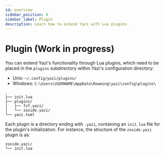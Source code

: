 ```yaml
---
id: overview
sidebar_position: 0
sidebar_label: Plugin
description: Learn how to extend Yazi with Lua plugins.
---
```


# Plugin (Work in progress)

You can extend Yazi's functionality through Lua plugins, which need to be placed in the `plugins` subdirectory within Yazi's configuration directory:

- Unix: `~/.config/yazi/plugins/`
- Windows: `C:\Users\USERNAME\AppData\Roaming\yazi\config\plugins\`

```
.
├── init.lua
├── plugins/
│   ├── fzf.yazi/
│   └── zoxide.yazi/
└── yazi.toml
```

Each plugin is a directory ending with `.yazi`, containing an `init.lua` file for the plugin's initialization.
For instance, the structure of the `zoxide.yazi` plugin is as:

```
zoxide.yazi/
└── init.lua
```
